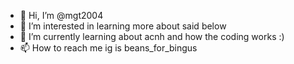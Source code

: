 - 👋 Hi, I’m @mgt2004
- 👀 I’m interested in learning more about said below
- 🌱 I’m currently learning about acnh and how the coding works :)
- 📫 How to reach me ig is beans_for_bingus

<!---
mgt2004/mgt2004 is a ✨ special ✨ repository because its `README.md` (this file) appears on your GitHub profile.
You can click the Preview link to take a look at your changes.
--->
